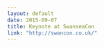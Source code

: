 ```yaml
---
layout: default
date: 2015-09-07
title: Keynote at SwanseaCon
link: "http://swancon.co.uk/"
---
```

